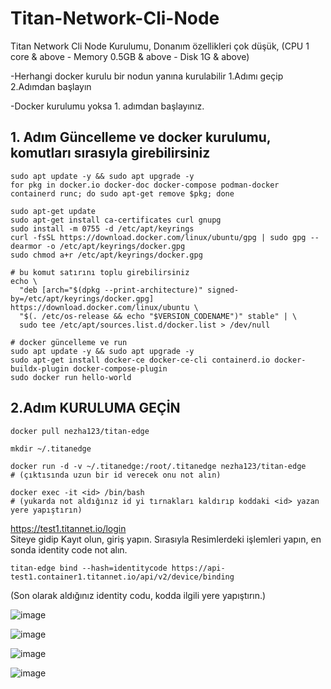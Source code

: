 # Titan-Network-Cli-Node
Titan Network Cli Node Kurulumu, 
Donanım özellikleri çok düşük, 
(CPU 1 core & above  -  Memory 0.5GB & above - Disk 1G & above)

-Herhangi docker kurulu bir nodun yanına kurulabilir
1.Adımı geçip 2.Adımdan başlayın

-Docker kurulumu yoksa 1. adımdan başlayınız.

## 1. Adım Güncelleme ve docker kurulumu, komutları sırasıyla girebilirsiniz
```console
sudo apt update -y && sudo apt upgrade -y
for pkg in docker.io docker-doc docker-compose podman-docker containerd runc; do sudo apt-get remove $pkg; done

sudo apt-get update
sudo apt-get install ca-certificates curl gnupg
sudo install -m 0755 -d /etc/apt/keyrings
curl -fsSL https://download.docker.com/linux/ubuntu/gpg | sudo gpg --dearmor -o /etc/apt/keyrings/docker.gpg
sudo chmod a+r /etc/apt/keyrings/docker.gpg

# bu komut satırını toplu girebilirsiniz
echo \
  "deb [arch="$(dpkg --print-architecture)" signed-by=/etc/apt/keyrings/docker.gpg] https://download.docker.com/linux/ubuntu \
  "$(. /etc/os-release && echo "$VERSION_CODENAME")" stable" | \
  sudo tee /etc/apt/sources.list.d/docker.list > /dev/null

# docker güncelleme ve run
sudo apt update -y && sudo apt upgrade -y
sudo apt-get install docker-ce docker-ce-cli containerd.io docker-buildx-plugin docker-compose-plugin
sudo docker run hello-world
```

## 2.Adım KURULUMA GEÇİN
```console
docker pull nezha123/titan-edge

mkdir ~/.titanedge

docker run -d -v ~/.titanedge:/root/.titanedge nezha123/titan-edge
# (çıktısında uzun bir id verecek onu not alın)

docker exec -it <id> /bin/bash
# (yukarda not aldığınız id yi tırnakları kaldırıp koddaki <id> yazan yere yapıştırın)
```

https://test1.titannet.io/login   
 Siteye gidip Kayıt olun, giriş yapın. Sırasıyla Resimlerdeki işlemleri yapın, en sonda identity code not alın.  

```console
titan-edge bind --hash=identitycode https://api-test1.container1.titannet.io/api/v2/device/binding
```
(Son olarak aldığınız identity codu, kodda ilgili yere yapıştırın.)


![image](https://titannet.gitbook.io/~gitbook/image?url=https:%2F%2F3087894035-files.gitbook.io%2F%7E%2Ffiles%2Fv0%2Fb%2Fgitbook-x-prod.appspot.com%2Fo%2Fspaces%252F6MWUoQBijnrc0tNWtAzG%252Fuploads%252FxgRYWGWdkb3vWIP6uATt%252Fimage.png%3Falt=media%26token=fde127bd-231e-49c8-a645-ce693aee7d8b&width=768&dpr=4&quality=100&sign=96cc55ad280fc4be09808bc5e6742a033b92b5e7fdb0661a99ca00acfc8d70d4)

![image](https://titannet.gitbook.io/~gitbook/image?url=https:%2F%2F3087894035-files.gitbook.io%2F%7E%2Ffiles%2Fv0%2Fb%2Fgitbook-x-prod.appspot.com%2Fo%2Fspaces%252F6MWUoQBijnrc0tNWtAzG%252Fuploads%252F49Uk9iZn2imNHCgUv2jr%252Fimage.png%3Falt=media%26token=52da5a45-04b3-4bf0-9b50-bf5ea9a2d003&width=768&dpr=4&quality=100&sign=7d81f84f31ca182cc5d5a9f62541839c82afe7620f7f0c30769a2c35c4952c93)

![image](https://titannet.gitbook.io/~gitbook/image?url=https:%2F%2F3087894035-files.gitbook.io%2F%7E%2Ffiles%2Fv0%2Fb%2Fgitbook-x-prod.appspot.com%2Fo%2Fspaces%252F6MWUoQBijnrc0tNWtAzG%252Fuploads%252FfjICpV8sEww91qT8p7R3%252Fimage.png%3Falt=media%26token=145e68c8-6b5e-47cc-8a13-676b248f5e09&width=768&dpr=4&quality=100&sign=7349d065e33c000fbf795f16571bdd6cec5fda9bb8ace1ce478b9e116eabd2e1)


![image](https://titannet.gitbook.io/~gitbook/image?url=https:%2F%2F3087894035-files.gitbook.io%2F%7E%2Ffiles%2Fv0%2Fb%2Fgitbook-x-prod.appspot.com%2Fo%2Fspaces%252F6MWUoQBijnrc0tNWtAzG%252Fuploads%252FLOITMfMIbxSKvxUnlPLY%252Fimage.png%3Falt=media%26token=cec9660c-de3b-4801-840d-8c7d500fc60f&width=768&dpr=4&quality=100&sign=83aa71cc15f46fa19567bdcdc258db7ee7e847e003cc1dced06094a945fedf23)

